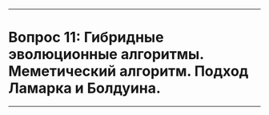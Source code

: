 ___
# Вопрос 11: Гибридные эволюционные алгоритмы. Меметический алгоритм. Подход Ламарка и Болдуина.
___